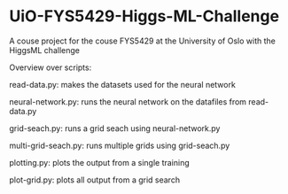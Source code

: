 # UiO-FYS5429-Higgs-ML-Challenge
A couse project for the couse FYS5429 at the University of Oslo with the HiggsML challenge

Overview over scripts:

read-data.py: makes the datasets used for the neural network

neural-network.py: runs the neural network on the datafiles from read-data.py

grid-seach.py: runs a grid seach using neural-network.py

multi-grid-seach.py: runs multiple grids using grid-seach.py

plotting.py: plots the output from a single training

plot-grid.py: plots all output from a grid search
